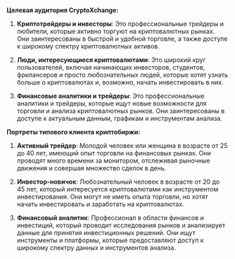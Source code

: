 **Целевая аудитория CryptoXchange:**

1. **Криптотрейдеры и инвесторы**: Это профессиональные трейдеры и любители, которые активно торгуют на криптовалютных
   рынках. Они заинтересованы в быстрой и удобной торговле, а также доступе к широкому спектру криптовалютных активов.

2. **Люди, интересующиеся криптовалютами**: Это широкий круг пользователей, включая начинающих инвесторов, студентов,
   фрилансеров и просто любознательных людей, которые хотят узнать больше о криптовалютах и, возможно, начать
   инвестировать в них.

3. **Финансовые аналитики и трейдеры**: Это профессиональные аналитики и трейдеры, которые ищут новые возможности для
   торговли и анализа криптовалютных рынков. Они заинтересованы в доступе к актуальным данным, графикам и инструментам
   анализа.

**Портреты типового клиента криптобиржи:**

1. **Активный трейдер**: Молодой человек или женщина в возрасте от 25 до 40 лет, имеющий опыт торговли на финансовых
   рынках. Они проводят много времени за монитором, отслеживая рыночные движения и совершая множество сделок в день.

2. **Инвестор-новичок**: Любознательный человек в возрасте от 20 до 45 лет, который интересуется криптовалютами как
   инструментом инвестирования. Они могут не иметь опыта торговли, но хотят начать инвестировать и заработать на
   криптовалютах.

3. **Финансовый аналитик**: Профессионал в области финансов и инвестиций, который проводит исследования рынков и
   анализирует данные для принятия инвестиционных решений. Они ищут инструменты и платформы, которые предоставляют
   доступ к широкому спектру данных и инструментов анализа.